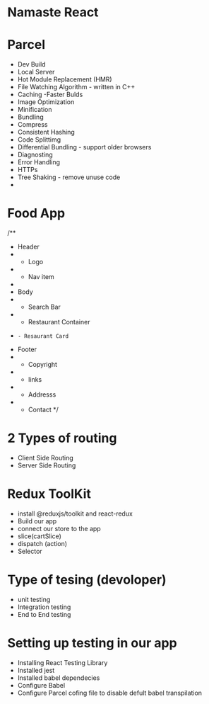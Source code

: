 # Namaste React

# Parcel
- Dev Build
- Local Server
- Hot Module Replacement (HMR)
- File Watching Algorithm - written in C++
- Caching -Faster Bulds
- Image Optimization
- Minification
- Bundling
- Compress
- Consistent Hashing
- Code Splittimg 
- Differential Bundling - support older browsers
- Diagnosting 
- Error Handling 
- HTTPs
- Tree Shaking - remove unuse code
-  


# Food App

/**
 * Header
 *  - Logo
 *  - Nav item
 *
 * Body
 *  - Search Bar
 *  - Restaurant Container
 *     - Resaurant Card
 * Footer
 *  - Copyright
 *  - links
 *  - Addresss
 *  - Contact
 */

 # 2 Types of routing
 - Client Side Routing
 - Server Side Routing


 # Redux ToolKit
 - install @reduxjs/toolkit and react-redux
 - Build our app
 - connect our store to the app
 - slice(cartSlice)
 - dispatch (action)
 - Selector

 # Type of tesing (devoloper)

 - unit testing 
 - Integration testing
 - End to End testing 

 # Setting up testing in our app

 - Installing React Testing Library
 - Installed jest
 - Installed babel dependecies
 - Configure  Babel
 - Configure Parcel cofing file to disable defult babel transpilation  